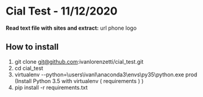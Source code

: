 # Cial Test - 11/12/2020

**Read text file with sites and extract:**
url
phone
logo


## How to install
1. git clone git@github.com:ivanlorenzetti/cial_test.git
2. cd cial_test
3. virtualenv --python=\users\ivanl\anaconda3\envs\py35\python.exe prod (Install Python 3.5 with virtualenv ( requirements ) )
4. pip install -r requirements.txt
